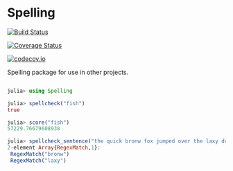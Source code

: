 # Spelling
[![Build Status](https://travis-ci.org/lancebeet/Spelling.jl.svg?branch=master)](https://travis-ci.org/lancebeet/Spelling.jl)

[![Coverage Status](https://coveralls.io/repos/lancebeet/Spelling.jl/badge.svg?branch=master&service=github)](https://coveralls.io/github/lancebeet/Spelling.jl?branch=master)

[![codecov.io](http://codecov.io/github/lancebeet/Spelling.jl/coverage.svg?branch=master)](http://codecov.io/github/lancebeet/Spelling.jl?branch=master)

Spelling package for use in other projects.

```julia

julia> using Spelling

julia> spellcheck("fish")
true

julia> score("fish")
57229.76679608938

julia> spellcheck_sentence("the quick bronw fox jumped over the laxy dog")
2-element Array{RegexMatch,1}:
 RegexMatch("bronw")
 RegexMatch("laxy")

```
